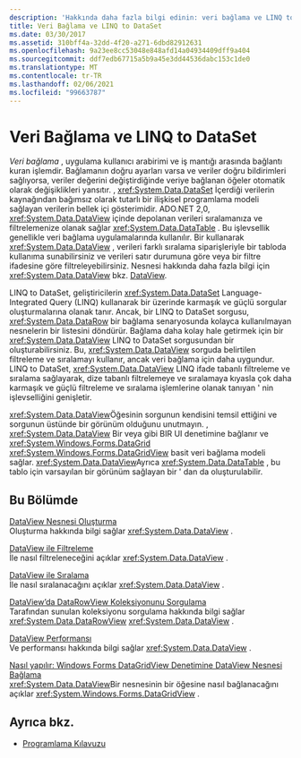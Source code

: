 ```yaml
---
description: 'Hakkında daha fazla bilgi edinin: veri bağlama ve LINQ to DataSet'
title: Veri Bağlama ve LINQ to DataSet
ms.date: 03/30/2017
ms.assetid: 310bff4a-32dd-4f20-a271-6dbd82912631
ms.openlocfilehash: 9a23ee8cc53048e848afd14a04934409dff9a404
ms.sourcegitcommit: ddf7edb67715a5b9a45e3dd44536dabc153c1de0
ms.translationtype: MT
ms.contentlocale: tr-TR
ms.lasthandoff: 02/06/2021
ms.locfileid: "99663787"
---
```

# <a name="data-binding-and-linq-to-dataset"></a>Veri Bağlama ve LINQ to DataSet

*Veri bağlama* , uygulama kullanıcı arabirimi ve iş mantığı arasında bağlantı kuran işlemdir. Bağlamanın doğru ayarları varsa ve veriler doğru bildirimleri sağlıyorsa, veriler değerini değiştirdiğinde veriye bağlanan öğeler otomatik olarak değişiklikleri yansıtır. , <xref:System.Data.DataSet> İçerdiği verilerin kaynağından bağımsız olarak tutarlı bir ilişkisel programlama modeli sağlayan verilerin bellek içi gösterimidir. ADO.NET 2,0, <xref:System.Data.DataView> içinde depolanan verileri sıralamanıza ve filtrelemenize olanak sağlar <xref:System.Data.DataTable> . Bu işlevsellik genellikle veri bağlama uygulamalarında kullanılır. Bir kullanarak <xref:System.Data.DataView> , verileri farklı sıralama siparişleriyle bir tabloda kullanıma sunabilirsiniz ve verileri satır durumuna göre veya bir filtre ifadesine göre filtreleyebilirsiniz. Nesnesi hakkında daha fazla bilgi için <xref:System.Data.DataView> bkz. [DataView](./dataset-datatable-dataview/dataviews.md).  
  
 LINQ to DataSet, geliştiricilerin <xref:System.Data.DataSet> Language-Integrated Query (LINQ) kullanarak bir üzerinde karmaşık ve güçlü sorgular oluşturmalarına olanak tanır. Ancak, bir LINQ to DataSet sorgusu, <xref:System.Data.DataRow> bir bağlama senaryosunda kolayca kullanılmayan nesnelerin bir listesini döndürür. Bağlama daha kolay hale getirmek için bir <xref:System.Data.DataView> LINQ to DataSet sorgusundan bir oluşturabilirsiniz. Bu, <xref:System.Data.DataView> sorguda belirtilen filtreleme ve sıralamayı kullanır, ancak veri bağlama için daha uygundur. LINQ to DataSet, <xref:System.Data.DataView> LINQ ifade tabanlı filtreleme ve sıralama sağlayarak, dize tabanlı filtrelemeye ve sıralamaya kıyasla çok daha karmaşık ve güçlü filtreleme ve sıralama işlemlerine olanak tanıyan ' nin işlevselliğini genişletir.  
  
 <xref:System.Data.DataView>Öğesinin sorgunun kendisini temsil ettiğini ve sorgunun üstünde bir görünüm olduğunu unutmayın. , <xref:System.Data.DataView> Bir veya gibi BIR UI denetimine bağlanır ve <xref:System.Windows.Forms.DataGrid> <xref:System.Windows.Forms.DataGridView> basit veri bağlama modeli sağlar. <xref:System.Data.DataView>Ayrıca <xref:System.Data.DataTable> , bu tablo için varsayılan bir görünüm sağlayan bir ' dan da oluşturulabilir.  
  
## <a name="in-this-section"></a>Bu Bölümde  

 [DataView Nesnesi Oluşturma](creating-a-dataview-object-linq-to-dataset.md)  
 Oluşturma hakkında bilgi sağlar <xref:System.Data.DataView> .  
  
 [DataView ile Filtreleme](filtering-with-dataview-linq-to-dataset.md)  
 İle nasıl filtreleneceğini açıklar <xref:System.Data.DataView> .  
  
 [DataView ile Sıralama](sorting-with-dataview-linq-to-dataset.md)  
 İle nasıl sıralanacağını açıklar <xref:System.Data.DataView> .  
  
 [DataView’da DataRowView Koleksiyonunu Sorgulama](querying-the-datarowview-collection-in-a-dataview.md)  
 Tarafından sunulan koleksiyonu sorgulama hakkında bilgi sağlar <xref:System.Data.DataRowView> <xref:System.Data.DataView> .  
  
 [DataView Performansı](dataview-performance.md)  
 Ve performansı hakkında bilgi sağlar <xref:System.Data.DataView> .  
  
 [Nasıl yapılır: Windows Forms DataGridView Denetimine DataView Nesnesi Bağlama](how-to-bind-a-dataview-object-to-a-winforms-datagridview-control.md)  
 <xref:System.Data.DataView>Bir nesnesinin bir öğesine nasıl bağlanacağını açıklar <xref:System.Windows.Forms.DataGridView> .  
  
## <a name="see-also"></a>Ayrıca bkz.

- [Programlama Kılavuzu](programming-guide-linq-to-dataset.md)
